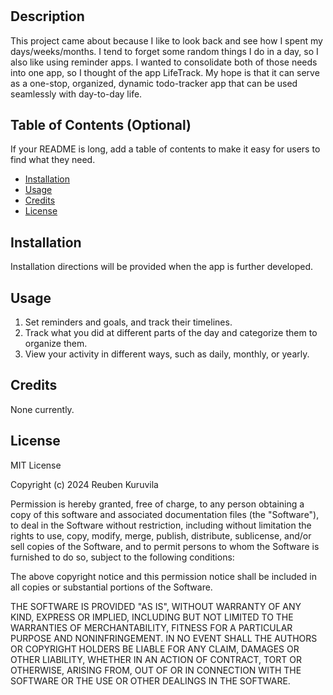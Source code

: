# <LifeTrack>

## Description

This project came about because I like to look back and see how I spent my days/weeks/months. I tend to forget some random things I do in a day, so I also like using reminder apps. I wanted to consolidate both of those needs into one app, so I thought of the app LifeTrack. My hope is that it can serve as a one-stop, organized, dynamic todo-tracker app that can be used seamlessly with day-to-day life.

## Table of Contents (Optional)

If your README is long, add a table of contents to make it easy for users to find what they need.

- [Installation](#installation)
- [Usage](#usage)
- [Credits](#credits)
- [License](#license)

## Installation

Installation directions will be provided when the app is further developed.

## Usage

1. Set reminders and goals, and track their timelines.
2. Track what you did at different parts of the day and categorize them to organize them.
3. View your activity in different ways, such as daily, monthly, or yearly.

## Credits

None currently.

## License

MIT License

Copyright (c) 2024 Reuben Kuruvila

Permission is hereby granted, free of charge, to any person obtaining a copy
of this software and associated documentation files (the "Software"), to deal
in the Software without restriction, including without limitation the rights
to use, copy, modify, merge, publish, distribute, sublicense, and/or sell
copies of the Software, and to permit persons to whom the Software is
furnished to do so, subject to the following conditions:

The above copyright notice and this permission notice shall be included in all
copies or substantial portions of the Software.

THE SOFTWARE IS PROVIDED "AS IS", WITHOUT WARRANTY OF ANY KIND, EXPRESS OR
IMPLIED, INCLUDING BUT NOT LIMITED TO THE WARRANTIES OF MERCHANTABILITY,
FITNESS FOR A PARTICULAR PURPOSE AND NONINFRINGEMENT. IN NO EVENT SHALL THE
AUTHORS OR COPYRIGHT HOLDERS BE LIABLE FOR ANY CLAIM, DAMAGES OR OTHER
LIABILITY, WHETHER IN AN ACTION OF CONTRACT, TORT OR OTHERWISE, ARISING FROM,
OUT OF OR IN CONNECTION WITH THE SOFTWARE OR THE USE OR OTHER DEALINGS IN THE
SOFTWARE.